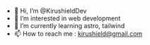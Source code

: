 - 👋 Hi, I’m @KirushieldDev
- 👀 I’m interested in web development
- 🌱 I’m currently learning astro, tailwind
- 📫 How to reach me : kirushield@gmail.com
